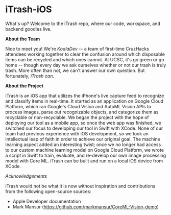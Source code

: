 # iTrash-iOS
What's up? Welcome to the iTrash repo, where our code, workspace, and backend goodies live.

**About the Team**

Nice to meet you! We're *KoalaDev* -- a team of first-time CruzHacks attendees working together to clear the confusion around which disposable items can be recycled and which ones cannot. At UCSC, it's go green or go home -- though every day we ask ourselves whether or not our trash is truly trash. More often than not, we can't answer our own question. But fortunately, *iTrash can.*

**About the Project**

iTrash is an iOS app that utilizes the iPhone's live capture feed to recognize and classify items in real-time. It started as an application on Google Cloud Platform, which ran Google's Cloud Vision and AutoML Vision APIs to process images, parse out recognizable objects, and categorize them as recyclable or non-recyclable. We began the project with the hope of deploying our tool as a mobile app, so once the web app was finished, we switched our focus to developing our tool in Swift with XCode. None of our team had previous experience with iOS development, so we took an intellectual leap of faith in order to achieve our original goal. The machine learning aspect added an interesting twist; once we no longer had access to our custom machine learning model on Google Cloud Platform, we wrote a script in Swift to train, evaluate, and re-develop our own image processing model with Core ML. iTrash can be built and run on a local iOS device from XCode.

*Acknowledgements*

iTrash would not be what it is now without inspiration and contributions from the following open-source sources:
  - Apple Developer documentation
  - Mark Mansur (https://github.com/markmansur/CoreML-Vision-demo)
